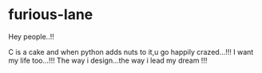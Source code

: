 # furious-lane


Hey people..!!

C is a cake and when python adds nuts to it,u go happily crazed...!!!
I want my life too...!!! The way i design...the way i lead my dream !!!
